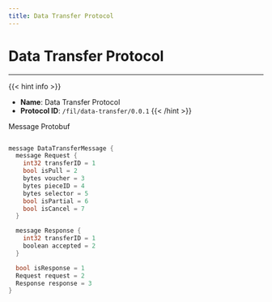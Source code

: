 ```yaml
---
title: Data Transfer Protocol
---
```


# Data Transfer Protocol
---
{{< hint info >}}
- **Name**: Data Transfer Protocol
- **Protocol ID**: `/fil/data-transfer/0.0.1`
{{< /hint >}}

Message Protobuf

```go

message DataTransferMessage {
  message Request {
    int32 transferID = 1
    bool isPull = 2
    bytes voucher = 3
    bytes pieceID = 4
    bytes selector = 5
    bool isPartial = 6
    bool isCancel = 7
  }

  message Response {
    int32 transferID = 1
    boolean accepted = 2
  }

  bool isResponse = 1
  Request request = 2
  Response response = 3
}

```
